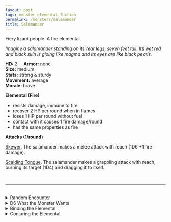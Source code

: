 ```yaml
---
layout: post
tags: monster elemental faction
permalink: /monsters/salamander
title: Salamander
---
```


Fiery lizard people. A fire elemental.

*Imagine a salamander standing on its rear legs, seven feet tall. Its wet red and black skin is gloing like magma and its eyes are like black pearls.*

**HD:** 2  &nbsp; &nbsp;  **Armor:** none <br>
**Size:** medium <br>
**Stats:** strong & sturdy <br>
**Movement:** average <br>
**Morale:** brave <br>

**Elemental (Fire)**
- resists damage, immune to fire
- recover 2 HP per round when in flames
- loses 1 HP per round without fuel
- contact with it causes 1 fire damage/round
- has the same properties as fire

**Attacks (1/round)**

<ins>Skewer</ins>. The salamander makes a melee attack with reach (1D6 +1 fire damage).

<ins>Scalding Tongue</ins>. The salamander makes a grappling attack with reach, burning its target (1D4) and dragging it to itself.

<br>

---

<br> 

<details markdown="1">
<summary>Random Encounter</summary>

1. **Monster:** 1D6 salamanders and ...
    1. nothing
    2. 1 flame dancer (sorcerer)
    3. 1 soldier
    4. 1 fire elemental
1. **Lair:** A magma bathhouse with bubble art. <br>	&nbsp; OR <br>	**Omen:** The sound of wet steps and the smell of old cooking oil.
1. **Spoor:** A puddle of boiling oil.
1. **Tracks:** Oily trail and burnt ground.
1. **Trace:** A pile of solidified magma.
1. **Trace:** A symbol in Ignan burned into stone.

</details>

<details markdown="1">
<summary>D6 What the Monster Wants </summary>

1. Just relax, take a hot bath, you know.
1. Take control of a rare mineral only valuable in other planes.
1. Capture slaves for the efreet.
1. Party in this exotic locale.
1. Collect gifts for the Shah.
1. Prepare for the invasion.

</details>

<details markdown="1">
<summary>Binding the Elemental</summary>
  
You gain a [Spell Dice](https://saltygoo.github.io/class/magic-user#spells), one Doom Point and ...

1. ... your blood burns whent in contact with air. You take 1 extra damage from attacks.
1. ... your eyes become like obsidian. Fire hypnotises you.
1. ... you are always hot and sweating. You need an extra ration of water per day.
1. ... our hands are scalding hot.
1. ... magma is like water to you.
1. ... the spell word *flammable*. 

If you roll a catastrophe, the elemental is released.

</details>

<details markdown="1">
<summary>Conjuring the Elemental</summary>

If you know the spell [Conjure](https://saltygoo.github.io/2020/11/12/conjure/), you can alter it in such way for a minimum of 2 Spell Dices:

**Conjure Salamander** <br>
R: 30' 

The spell is identical to the normal conjure spell, except that you can add treasures as offerings to the Shah to improve the spell. Each treasure either adds 2 salamanders or increase the duration by 24 hours. If you bring the salamander to their death (in an suicidal fight for example), the Shah will be offended and never trade with you again.
</details>

